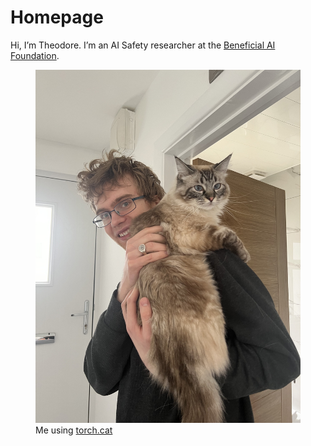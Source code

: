 # Homepage

Hi, I’m Theodore. I’m an AI Safety researcher at the [Beneficial AI Foundation](https://www.beneficialaifoundation.org).

<figure>
  <img src=assets/IMG_6210.jpeg alt=""/>
  <figcaption>Me using 
  <a href=https://pytorch.org/docs/stable/generated/torch.cat.html>torch.cat</a></figcaption>
</figure>
